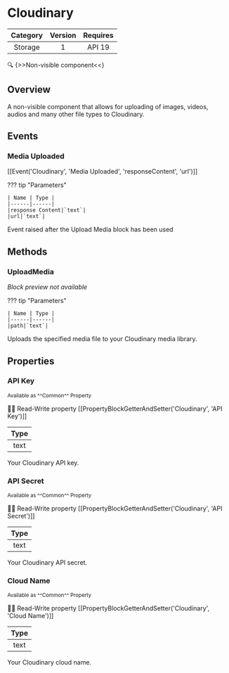 # Cloudinary

| Category | Version | Requires |
|:--------:|:-------:|:--------:|
|Storage|1|API 19 | Android 4.4 - 4.4.4 KitKat|

:mag: {>>Non-visible component<<}

## Overview

A non-visible component that allows for uploading of images, videos, audios and many other file types to Cloudinary.

## Events

### Media Uploaded

[[Event('Cloudinary', 'Media Uploaded', 'responseContent', 'url')]]

??? tip "Parameters"

    | Name | Type |
    |------|------|
    |response Content|`text`|
    |url|`text`|


Event raised after the Upload Media block has been used

## Methods

### UploadMedia

_Block preview not available_

??? tip "Parameters"

    | Name | Type |
    |------|------|
    |path|`text`|


Uploads the specified media file to your Cloudinary media library.

## Properties

### API Key

<small>Available as ^^Common^^ Property</small>

:eyes::pencil: Read-Write property
[[PropertyBlockGetterAndSetter('Cloudinary', 'API Key')]]

| Type |
|:----:|
|text|

Your Cloudinary API key.

### API Secret

<small>Available as ^^Common^^ Property</small>

:eyes::pencil: Read-Write property
[[PropertyBlockGetterAndSetter('Cloudinary', 'API Secret')]]

| Type |
|:----:|
|text|

Your Cloudinary API secret.

### Cloud Name

<small>Available as ^^Common^^ Property</small>

:eyes::pencil: Read-Write property
[[PropertyBlockGetterAndSetter('Cloudinary', 'Cloud Name')]]

| Type |
|:----:|
|text|

Your Cloudinary cloud name.